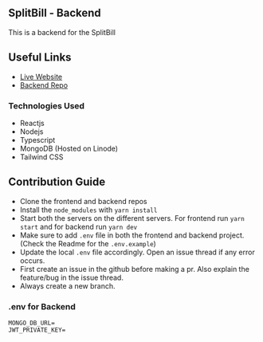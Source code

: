 ## SplitBill - Backend

This is a backend for the SplitBill

## Useful Links

- [Live Website]()
- [Backend Repo]()


### Technologies Used

- Reactjs
- Nodejs
- Typescript
- MongoDB (Hosted on Linode)
- Tailwind CSS



## Contribution Guide
- Clone the frontend and backend repos
- Install the `node_modules` with `yarn install`
- Start both the servers on the different servers. For frontend run `yarn start` and for backend run `yarn dev`
- Make sure to add `.env` file in both the frontend and backend project. (Check the Readme for the `.env.example`)
- Update the local `.env` file accordingly. Open an issue thread if any error occurs.
- First create an issue in the github before making a pr. Also explain the feature/bug in the issue thread.
- Always create a new branch. 

### .env for Backend

```
MONGO_DB_URL=
JWT_PRIVATE_KEY=
```
